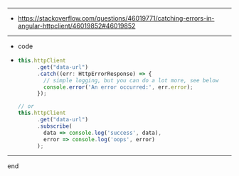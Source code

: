 
---

- https://stackoverflow.com/questions/46019771/catching-errors-in-angular-httpclient/46019852#46019852

---

- code

- ```typescript
  this.httpClient
        .get("data-url")
        .catch((err: HttpErrorResponse) => {
          // simple logging, but you can do a lot more, see below
          console.error('An error occurred:', err.error);
        });
  
  // or
  this.httpClient
        .get("data-url")
        .subscribe(
          data => console.log('success', data),
          error => console.log('oops', error)
        );
  ```

---

end